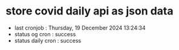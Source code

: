 # store covid daily api as json data

- last cronjob : Thursday, 19 December 2024 13:24:34
- status og cron : success
- status daily cron : success
      
      